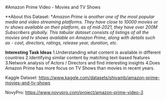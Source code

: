 #Amazon Prime Video - Movies and TV Shows

**About this Dataset: **Amazon Prime is another one of the most popular media and video streaming platforms. They have close to 10000 movies or tv shows available on their platform, as of mid-2021, they have over 200M Subscribers globally. This tabular dataset consists of listings of all the movies and tv shows available on Amazon Prime, along with details such as - cast, directors, ratings, release year, duration, etc.*

**Interesting Task Ideas**
1.Understanding what content is available in different countries
2.Identifying similar content by matching text-based features
3.Network analysis of Actors / Directors and find interesting insights
4.Does Amazon Prime has more focus on TV Shows than movies in recent years.

Kaggle Dataset: https://www.kaggle.com/datasets/shivamb/amazon-prime-movies-and-tv-shows

NovyPro: https://www.novypro.com/project/amazon-prime-video-3
